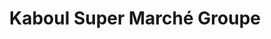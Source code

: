 ---
title: "Kaboul Super Marché Groupe"
url: /le-havre/kaboul-super-marche-groupe/
shop: magasin de campagne
---